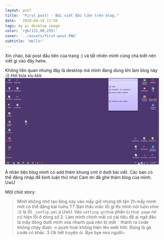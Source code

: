 ```yaml
---
layout: post
title:  "First post! - Bài viết đầu tiên trên blog."
date:   2020-04-14 11:50
tags: my pc desktop image
color: 'rgb(131,90,255)'
cover: '../assets/first-post.PNG'
subtitle: 'Hello!'
---
```


Xin chào, bài post đầu tiên của trang :) và tất nhiên mình cũng chả biết nên viết gì vào đây hehe.

Không liên quan nhưng đây là desktop mà mình đang dùng khi làm blog này :)) Hơi bừa xíu kkk
![My desktop](https://raw.githubusercontent.com/nameiscashier/nameiscashier.github.io/master/assets/first-post.PNG)

À nhân tiện blog mình có add thêm khung cmt ở dưới bài viết. Các bạn có thể đăng nhập để bình luận thử nha! Cám ơn đã ghé thăm blog của mình. UwU

Một chút story:
> Mình không nhớ tạo blog này vào mấy giờ nhưng tới tận 2h mấy mình mới có thể đăng bài huhu TT
> Bạn thắc mắc lỗi gì thì mình nói luôn nhie :)) là lỗi `_config.yml` á UwU. Vào `setting github` phần `Github page` nó cứ hiện lỗi ở dòng số 2. Làm mình chỉnh mãi có cái tiêu đề ai ngờ đâu là mấy dòng dưới mình xóa nhanh quá nên bị mất `'` thành ra code không chạy được -> push hoài không hiện lên web hihi.
> Đúng là gà code có khác :3 Ok hết truyện òi. Bye bye mọi người~